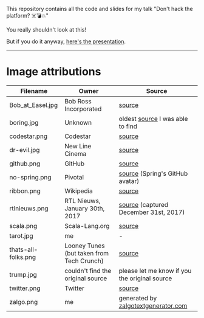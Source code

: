 This repository contains all the code and slides for my talk "Don't hack the platform? ☠️💣💥"

You really shouldn't look at this!

But if you do it anyway, [here's the presentation](http://jqno.nl/dont-hack-the-platform-talk/2018-04-17-utrecht-jug).

---

# Image attributions

| Filename | Owner | Source |
| --- | --- | --- |
| Bob_at_Easel.jpg | Bob Ross Incorporated | [source](https://en.wikipedia.org/wiki/File:Bob_at_Easel.jpg) |
| boring.jpg | Unknown | oldest [source](https://www.mt.nl/management/nooit-meer-saaie-presentaties/17186) I was able to find |
| codestar.png | Codestar | [source](http://www.codestar.nl) |
| dr-evil.jpg | New Line Cinema | [source](https://en.wikipedia.org/wiki/File:Drevil_million_dollars.jpg) |
| github.png | GitHub | [source](https://github.com/logos) |
| no-spring.png | Pivotal | [source](https://raw.githubusercontent.com/github/explore/6c6508f34230f0ac0d49e847a326429eefbfc030/topics/spring-boot/spring-boot.png) (Spring's GitHub avatar) |
| ribbon.png | Wikipedia | [source](https://commons.wikimedia.org/wiki/File:Purple_ribbon.svg) |
| rtlnieuws.png | RTL Nieuws, January 30th, 2017 | [source](https://www.rtlnieuws.nl/nederland/politiek/zo-werkt-het-softwaresysteem-dat-onze-stemmen-telt) (captured December 31st, 2017) |
| scala.png | Scala-Lang.org | [source](https://www.scala-lang.org/resources/img/frontpage/scala-spiral.png) |
| tarot.jpg | me | - |
| thats-all-folks.png | Looney Tunes (but taken from Tech Crunch) | [source](https://techcrunch.com/2016/08/14/compost/) |
| trump.jpg | couldn't find the original source | please let me know if you the original source |
| twitter.png | Twitter | [source](https://about.twitter.com/en_us/company/brand-resources.html) |
| zalgo.png | me | generated by [zalgotextgenerator.com](http://www.zalgotextgenerator.com/) |

